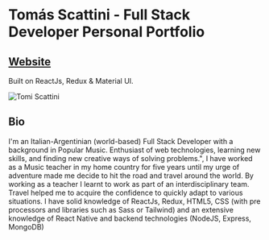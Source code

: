 # Tomás Scattini - Full Stack Developer Personal Portfolio

## [Website](http://www.tomiscattini.com)

Built on ReactJs, Redux & Material UI.

![Tomi Scattini](https://res.cloudinary.com/tomiscattini/image/upload/v1610311528/Portfolio/IMG_69478_vbwzk5.jpg)

## Bio

I'm an Italian-Argentinian (world-based) Full Stack Developer with a background in Popular Music. Enthusiast of web technologies, learning new skills, and finding new creative ways of solving problems.",
I have worked as a Music teacher in my home country for five years until my urge of adventure made me decide to hit the road and travel around the world. By working as a teacher I learnt to work as part of an interdisciplinary team. Travel helped me to acquire the confidence to quickly adapt to various situations.
I have solid knowledge of ReactJs, Redux, HTML5, CSS (with pre processors and libraries such as Sass or Tailwind) and an extensive knowledge of React Native and backend technologies (NodeJS, Express, MongoDB)
